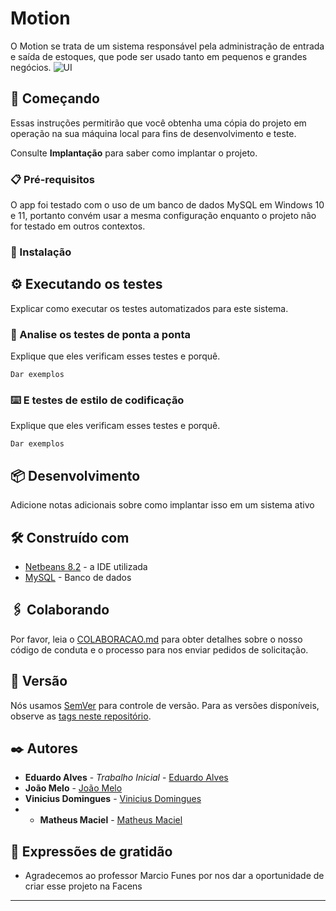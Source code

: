 # Motion

O Motion se trata de um sistema responsável pela administração de entrada e saída de estoques, que pode ser usado tanto em pequenos e grandes negócios. 
![UI](https://appmotionfacens.herokuapp.com/images/UI.gif)



## 🚀 Começando

Essas instruções permitirão que você obtenha uma cópia do projeto em operação na sua máquina local para fins de desenvolvimento e teste.

Consulte **Implantação** para saber como implantar o projeto.

### 📋 Pré-requisitos

O app foi testado com o uso de um banco de dados MySQL em Windows 10 e 11, portanto convém usar a mesma configuração enquanto o projeto não for testado em outros contextos.

### 🔧 Instalação


## ⚙️ Executando os testes

Explicar como executar os testes automatizados para este sistema.

### 🔩 Analise os testes de ponta a ponta

Explique que eles verificam esses testes e porquê.

```
Dar exemplos
```

### ⌨️ E testes de estilo de codificação

Explique que eles verificam esses testes e porquê.

```
Dar exemplos
```

## 📦 Desenvolvimento

Adicione notas adicionais sobre como implantar isso em um sistema ativo

## 🛠️ Construído com


* [Netbeans 8.2](https://netbeans.apache.org/download/index.html) - a IDE utilizada
* [MySQL](https://www.mysql.com//) - Banco de dados

## 🖇️ Colaborando

Por favor, leia o [COLABORACAO.md](https://gist.github.com/usuario/linkParaInfoSobreContribuicoes) para obter detalhes sobre o nosso código de conduta e o processo para nos enviar pedidos de solicitação.

## 📌 Versão

Nós usamos [SemVer](http://semver.org/) para controle de versão. Para as versões disponíveis, observe as [tags neste repositório](https://github.com/suas/tags/do/projeto). 

## ✒️ Autores

* **Eduardo Alves** - *Trabalho Inicial* - [Eduardo Alves](https://github.com/eduams)
* **João Melo** - [João Melo](https://github.com/joao-java)
* **Vinicius Domingues** - [Vinicius Domingues](https://github.com/ViniciusDSS)
* * **Matheus Maciel** - [Matheus Maciel](https://github.com/macielths)


## 🎁 Expressões de gratidão

* Agradecemos ao professor Marcio Funes por nos dar a oportunidade de criar esse projeto na Facens 
---
